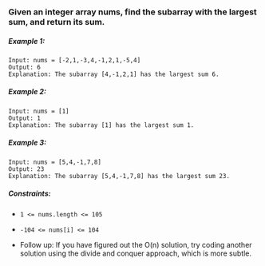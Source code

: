 ### Given an integer array nums, find the subarray with the largest sum, and return its sum.

 

##### Example 1:
```
Input: nums = [-2,1,-3,4,-1,2,1,-5,4]
Output: 6
Explanation: The subarray [4,-1,2,1] has the largest sum 6.
```

##### Example 2:
```
Input: nums = [1]
Output: 1
Explanation: The subarray [1] has the largest sum 1.
```

##### Example 3:
```
Input: nums = [5,4,-1,7,8]
Output: 23
Explanation: The subarray [5,4,-1,7,8] has the largest sum 23.
``` 

##### Constraints:

- `1 <= nums.length <= 105`
- `-104 <= nums[i] <= 104`
 

- Follow up: 
If you have figured out the O(n) solution, try coding another solution using the divide and conquer approach, which is more subtle.
